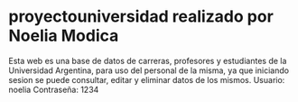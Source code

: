 # proyectouniversidad realizado por Noelia Modica
Esta web es una base de datos de carreras, profesores y estudiantes de la Universidad Argentina, para uso del personal de la misma, ya que iniciando sesion se puede
consultar, editar y eliminar datos de los mismos.
Usuario: noelia
Contraseña: 1234

